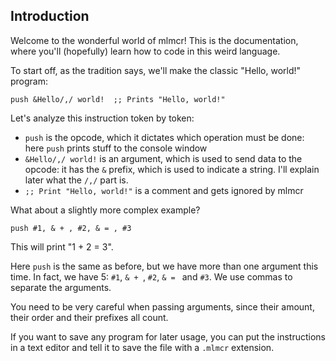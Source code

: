 ## Introduction

Welcome to the wonderful world of mlmcr! This is the documentation, where you'll (hopefully) learn how to code in this weird language.

To start off, as the tradition says, we'll make the classic "Hello, world!" program:
```
push &Hello/,/ world!  ;; Prints "Hello, world!"
```
Let's analyze this instruction token by token:
- `push` is the opcode, which it dictates which operation must be done: here `push` prints stuff to the console window
- `&Hello/,/ world!` is an argument, which is used to send data to the opcode: it has the `&` prefix, which is used to indicate a string. I'll explain later what the `/,/` part is.
- `;; Print "Hello, world!"` is a comment and gets ignored by mlmcr

What about a slightly more complex example?
```
push #1, & + , #2, & = , #3
```
This will print "1 + 2 = 3".

Here `push` is the same as before, but we have more than one argument this time. In fact, we have 5: `#1`, `& + `, `#2`, `& = ` and `#3`.
We use commas to separate the arguments.

You need to be very careful when passing arguments, since their amount, their order and their prefixes all count.

If you want to save any program for later usage, you can put the instructions in a text editor and tell it to save the file with a `.mlmcr` extension.
